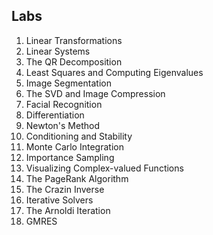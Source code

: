 ## Labs

1. Linear Transformations
1. Linear Systems
1. The QR Decomposition
1. Least Squares and Computing Eigenvalues
1. Image Segmentation
1. The SVD and Image Compression
1. Facial Recognition
1. Differentiation
1. Newton's Method
1. Conditioning and Stability
1. Monte Carlo Integration
1. Importance Sampling
1. Visualizing Complex-valued Functions
1. The PageRank Algorithm
1. The Crazin Inverse
1. Iterative Solvers
1. The Arnoldi Iteration
1. GMRES

